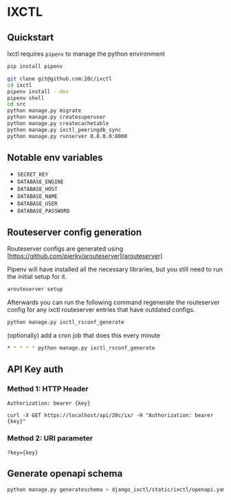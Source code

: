 # IXCTL

## Quickstart

Ixctl requires `pipenv` to manage the python environment

```sh
pip install pipenv
```

```sh
git clone git@github.com:20c/ixctl
cd ixctl
pipenv install --dev
pipenv shell
cd src
python manage.py migrate
python manage.py createsuperuser
python manage.py createcachetable
python manage.py ixctl_peeringdb_sync
python manage.py runserver 0.0.0.0:8000
```

## Notable env variables

- `SECRET_KEY`
- `DATABASE_ENGINE`
- `DATABASE_HOST`
- `DATABASE_NAME`
- `DATABASE_USER`
- `DATABASE_PASSWORD`

## Routeserver config generation

Routeserver configs are generated using [https://github.com/pierky/arouteserver](arouteserver)

Pipenv will have installed all the necessary libraries, but you still need to run the
initial setup for it.

```sh
arouteserver setup
```

Afterwards you can run the following command regenerate the routeserver config for any ixctl routeserver entries that have outdated configs.

```sh
python manage.py ixctl_rsconf_generate
```

(optionally) add a cron job that does this every minute

```sh
* * * * * python manage.py ixctl_rsconf_generate
```

## API Key auth

### Method 1: HTTP Header

```
Authorization: bearer {key}
```

```
curl -X GET https://localhost/api/20c/ix/ -H "Authorization: bearer {key}"
```

### Method 2: URI parameter

```
?key={key}
```

## Generate openapi schema

```sh
python manage.py generateschema > django_ixctl/static/ixctl/openapi.yaml
```
